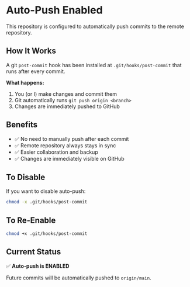 # Auto-Push Enabled

This repository is configured to automatically push commits to the remote repository.

## How It Works

A git `post-commit` hook has been installed at `.git/hooks/post-commit` that runs after every commit.

**What happens:**
1. You (or I) make changes and commit them
2. Git automatically runs `git push origin <branch>`
3. Changes are immediately pushed to GitHub

## Benefits

- ✅ No need to manually push after each commit
- ✅ Remote repository always stays in sync
- ✅ Easier collaboration and backup
- ✅ Changes are immediately visible on GitHub

## To Disable

If you want to disable auto-push:

```bash
chmod -x .git/hooks/post-commit
```

## To Re-Enable

```bash
chmod +x .git/hooks/post-commit
```

## Current Status

✅ **Auto-push is ENABLED**

Future commits will be automatically pushed to `origin/main`.
